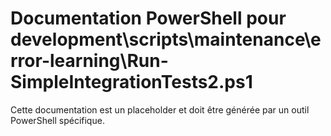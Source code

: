 # Documentation PowerShell pour development\scripts\maintenance\error-learning\Run-SimpleIntegrationTests2.ps1

Cette documentation est un placeholder et doit être générée par un outil PowerShell spécifique.
